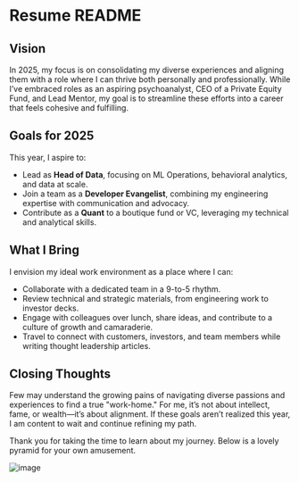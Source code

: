 # Resume README

## Vision
In 2025, my focus is on consolidating my diverse experiences and aligning them with a role where I can thrive both personally and professionally. While I’ve embraced roles as an aspiring psychoanalyst, CEO of a Private Equity Fund, and Lead Mentor, my goal is to streamline these efforts into a career that feels cohesive and fulfilling.

## Goals for 2025
This year, I aspire to:
- Lead as **Head of Data**, focusing on ML Operations, behavioral analytics, and data at scale.
- Join a team as a **Developer Evangelist**, combining my engineering expertise with communication and advocacy.
- Contribute as a **Quant** to a boutique fund or VC, leveraging my technical and analytical skills.

## What I Bring
I envision my ideal work environment as a place where I can:
- Collaborate with a dedicated team in a 9-to-5 rhythm.
- Review technical and strategic materials, from engineering work to investor decks.
- Engage with colleagues over lunch, share ideas, and contribute to a culture of growth and camaraderie.
- Travel to connect with customers, investors, and team members while writing thought leadership articles.

## Closing Thoughts
Few may understand the growing pains of navigating diverse passions and experiences to find a true "work-home." For me, it’s not about intellect, fame, or wealth—it’s about alignment. If these goals aren’t realized this year, I am content to wait and continue refining my path.

Thank you for taking the time to learn about my journey.  Below is a lovely pyramid for your own amusement.

![image](https://external-content.duckduckgo.com/iu/?u=https%3A%2F%2Fparsadi.com%2Fwp-content%2Fuploads%2F2022%2F05%2FMaslows-Hierarchy-of-Needs.jpg&f=1&nofb=1&ipt=6b9dbf0bafbca65ad85d09e45c706f49e39f7829045d1eeea9600b93f338fbd1&ipo=images)
